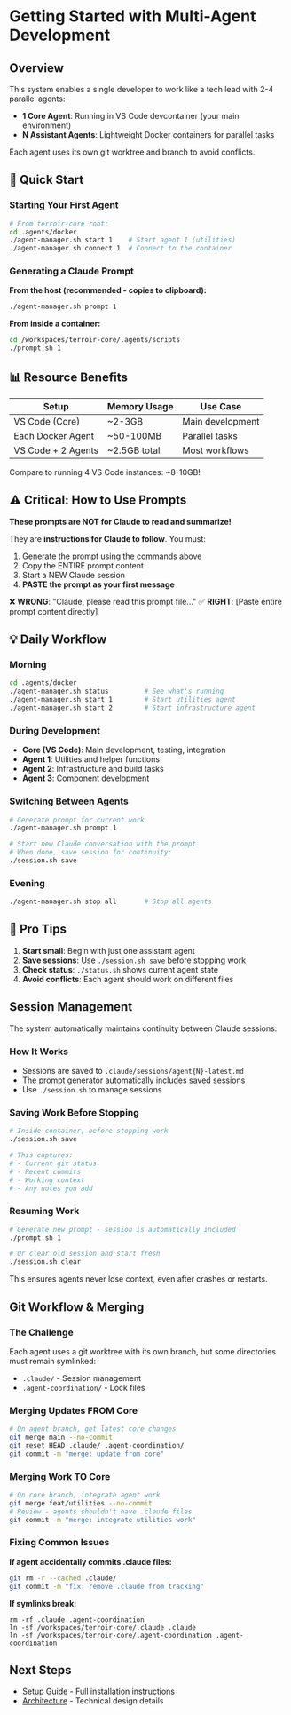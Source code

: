 # Getting Started with Multi-Agent Development

## Overview

This system enables a single developer to work like a tech lead with 2-4 parallel agents:

- **1 Core Agent**: Running in VS Code devcontainer (your main environment)
- **N Assistant Agents**: Lightweight Docker containers for parallel tasks

Each agent uses its own git worktree and branch to avoid conflicts.

## 🚀 Quick Start

### Starting Your First Agent

```bash
# From terroir-core root:
cd .agents/docker
./agent-manager.sh start 1    # Start agent 1 (utilities)
./agent-manager.sh connect 1  # Connect to the container
```

### Generating a Claude Prompt

**From the host (recommended - copies to clipboard):**

```bash
./agent-manager.sh prompt 1
```

**From inside a container:**

```bash
cd /workspaces/terroir-core/.agents/scripts
./prompt.sh 1
```

## 📊 Resource Benefits

| Setup | Memory Usage | Use Case |
|-------|-------------|----------|
| VS Code (Core) | ~2-3GB | Main development |
| Each Docker Agent | ~50-100MB | Parallel tasks |
| VS Code + 2 Agents | ~2.5GB total | Most workflows |

Compare to running 4 VS Code instances: ~8-10GB!

## ⚠️ Critical: How to Use Prompts

**These prompts are NOT for Claude to read and summarize!**

They are **instructions for Claude to follow**. You must:

1. Generate the prompt using the commands above
2. Copy the ENTIRE prompt content
3. Start a NEW Claude session
4. **PASTE the prompt as your first message**

❌ **WRONG**: "Claude, please read this prompt file..."
✅ **RIGHT**: [Paste entire prompt content directly]

## 💡 Daily Workflow

### Morning

```bash
cd .agents/docker
./agent-manager.sh status         # See what's running
./agent-manager.sh start 1        # Start utilities agent
./agent-manager.sh start 2        # Start infrastructure agent
```

### During Development

- **Core (VS Code)**: Main development, testing, integration
- **Agent 1**: Utilities and helper functions
- **Agent 2**: Infrastructure and build tasks
- **Agent 3**: Component development

### Switching Between Agents

```bash
# Generate prompt for current work
./agent-manager.sh prompt 1

# Start new Claude conversation with the prompt
# When done, save session for continuity:
./session.sh save
```

### Evening

```bash
./agent-manager.sh stop all       # Stop all agents
```

## 🎯 Pro Tips

1. **Start small**: Begin with just one assistant agent
2. **Save sessions**: Use `./session.sh save` before stopping work
3. **Check status**: `./status.sh` shows current agent state
4. **Avoid conflicts**: Each agent should work on different files

## Session Management

The system automatically maintains continuity between Claude sessions:

### How It Works

- Sessions are saved to `.claude/sessions/agent{N}-latest.md`
- The prompt generator automatically includes saved sessions
- Use `./session.sh` to manage sessions

### Saving Work Before Stopping

```bash
# Inside container, before stopping work
./session.sh save

# This captures:
# - Current git status
# - Recent commits
# - Working context
# - Any notes you add
```

### Resuming Work

```bash
# Generate new prompt - session is automatically included
./prompt.sh 1

# Or clear old session and start fresh
./session.sh clear
```

This ensures agents never lose context, even after crashes or restarts.

## Git Workflow & Merging

### The Challenge

Each agent uses a git worktree with its own branch, but some directories must remain symlinked:

- `.claude/` - Session management
- `.agent-coordination/` - Lock files

### Merging Updates FROM Core

```bash
# On agent branch, get latest core changes
git merge main --no-commit
git reset HEAD .claude/ .agent-coordination/
git commit -m "merge: update from core"
```

### Merging Work TO Core

```bash
# On core branch, integrate agent work
git merge feat/utilities --no-commit
# Review - agents shouldn't have .claude files
git commit -m "merge: integrate utilities work"
```

### Fixing Common Issues

**If agent accidentally commits .claude files:**

```bash
git rm -r --cached .claude/
git commit -m "fix: remove .claude from tracking"
```

**If symlinks break:**

```text
rm -rf .claude .agent-coordination
ln -sf /workspaces/terroir-core/.claude .claude
ln -sf /workspaces/terroir-core/.agent-coordination .agent-coordination
```

## Next Steps

- [Setup Guide](setup-guide.md) - Full installation instructions
- [Architecture](architecture.md) - Technical design details
